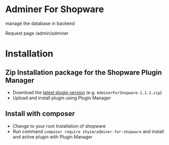 # Adminer For Shopware

manage the database in backend

Request page /admin/adminer

# Installation

## Zip Installation package for the Shopware Plugin Manager

* Download the [latest plugin version](https://github.com/shyim/adminer-for-shopware/releases/latest/) (e.g. `AdminerForShopware-1.1.1.zip`)
* Upload and install plugin using Plugin Manager

## Install with composer
* Change to your root Installation of shopware
* Run command `composer require shyim/adminer-for-shopware` and install and active plugin with Plugin Manager 
